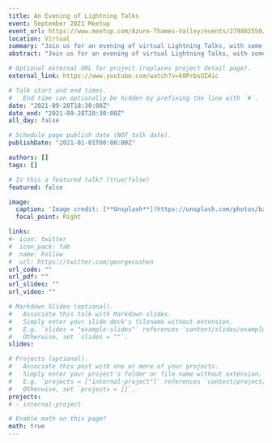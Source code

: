 ```yaml
---
title: An Evening of Lightning Talks
event: September 2021 Meetup
event_url: https://www.meetup.com/Azure-Thames-Valley/events/279802550/
location: Virtual
summary: "Join us for an evening of virtual Lightning Talks, with some excellent speakers from the Azure technical community."
abstract: "Join us for an evening of virtual Lightning Talks, with some excellent speakers from the Azure technical community."

# Optional external URL for project (replaces project detail page).
external_link: https://www.youtube.com/watch?v=k0PrbsUZ4ic

# Talk start and end times.
#   End time can optionally be hidden by prefixing the line with `#`.
date: "2021-09-28T18:30:00Z"
date_end: "2021-09-28T20:30:00Z"
all_day: false

# Schedule page publish date (NOT talk date).
publishDate: "2021-01-01T00:00:00Z"

authors: []
tags: []

# Is this a featured talk? (true/false)
featured: false

image:
  caption: 'Image credit: [**Unsplash**](https://unsplash.com/photos/bzdhc5b3Bxs)'
  focal_point: Right

links:
#- icon: twitter
#  icon_pack: fab
#  name: Follow
#  url: https://twitter.com/georgecushen
url_code: ""
url_pdf: ""
url_slides: ""
url_video: ""

# Markdown Slides (optional).
#   Associate this talk with Markdown slides.
#   Simply enter your slide deck's filename without extension.
#   E.g. `slides = "example-slides"` references `content/slides/example-slides.md`.
#   Otherwise, set `slides = ""`.
slides: 

# Projects (optional).
#   Associate this post with one or more of your projects.
#   Simply enter your project's folder or file name without extension.
#   E.g. `projects = ["internal-project"]` references `content/project/deep-learning/index.md`.
#   Otherwise, set `projects = []`.
projects:
# - internal-project

# Enable math on this page?
math: true
---
```

